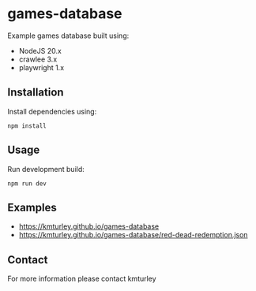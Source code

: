 # games-database

Example games database built using:

- NodeJS 20.x
- crawlee 3.x
- playwright 1.x

## Installation

Install dependencies using:

    npm install

## Usage

Run development build:

    npm run dev

## Examples

- https://kmturley.github.io/games-database
- https://kmturley.github.io/games-database/red-dead-redemption.json

## Contact

For more information please contact kmturley
